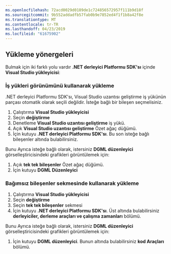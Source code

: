 ```yaml
---
ms.openlocfilehash: 72acd0029d0189de1c724856572957f111b9d18f
ms.sourcegitcommit: 9b552addadfb57fab0b9e7852ed4f1f1b8a42f8e
ms.translationtype: MT
ms.contentlocale: tr-TR
ms.lasthandoff: 04/23/2019
ms.locfileid: "61675902"
---
```

## <a name="installation-instructions"></a>Yükleme yönergeleri 

Bulmak için iki farklı yolu vardır **.NET derleyici Platformu SDK'sı** içinde **Visual Studio yükleyicisi**:

### <a name="install-using-the-workloads-view"></a>İş yükleri görünümünü kullanarak yükleme

.NET derleyici Platformu SDK'sı, Visual Studio uzantısı geliştirme iş yükünün parçası otomatik olarak seçili değildir. İsteğe bağlı bir bileşen seçmelisiniz.

1. Çalıştırma **Visual Studio yükleyicisi** 
1. Seçin **değiştirme** 
1. Denetleme **Visual Studio uzantısı geliştirme** iş yükü.
1. Açık **Visual Studio uzantısı geliştirme** Özet ağaç düğümü.
1. İçin kutuyu **.NET derleyici Platformu SDK'sı**. Bu son isteğe bağlı bileşenler altında bulabilirsiniz.

Bunu Ayrıca isteğe bağlı olarak, istersiniz **DGML düzenleyici** görselleştiricisindeki grafikleri görüntülemek için:

1. Açık **tek tek bileşenler** Özet ağaç düğümü.
1. İçin kutuyu **DGML Düzenleyici**

### <a name="install-using-the-individual-components-tab"></a>Bağımsız bileşenler sekmesinde kullanarak yükleme

1. Çalıştırma **Visual Studio yükleyicisi** 
1. Seçin **değiştirme** 
1. Seçin **tek tek bileşenler** sekmesi 
1. İçin kutuyu **.NET derleyici Platformu SDK'sı**. Üst altında bulabilirsiniz **derleyiciler, derleme araçları ve çalışma zamanları** bölümü.

Bunu Ayrıca isteğe bağlı olarak, istersiniz **DGML düzenleyici** görselleştiricisindeki grafikleri görüntülemek için:

1. İçin kutuyu **DGML düzenleyici**. Bunun altında bulabilirsiniz **kod Araçları** bölümü.

